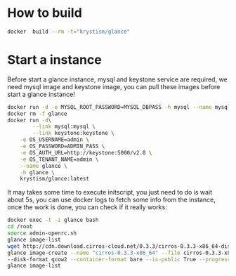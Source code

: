 # How to build
```bash
docker  build --rm -t="krystism/glance"
```

# Start a instance
Before start a glance instance, mysql and keystone service are required, we need mysql image and 
keystone image, you can pull these images before start a glance instance! 
```bash
docker run -d -e MYSQL_ROOT_PASSWORD=MYSQL_DBPASS -h mysql --name mysql -d mariadb:latest
docker rm -f glance
docker run -d\
      	--link mysql:mysql \
       	--link keystone:keystone \
	-e OS_USERNAME=admin \
	-e OS_PASSWORD=ADMIN_PASS \
	-e OS_AUTH_URL=http://keystone:5000/v2.0 \
	-e OS_TENANT_NAME=admin \
	--name glance \
	-h glance \
	krystism/glance:latest
```
It may takes some time to execute initscript, you just need to do is wait about 5s, you can use docker logs to fetch
some info from the instance, once the work is done, you can check if it really works:
```bash
docker exec -t -i glance bash
cd /root
source admin-openrc.sh
glance image-list
wget http://cdn.download.cirros-cloud.net/0.3.3/cirros-0.3.3-x86_64-disk.img
glance image-create --name "cirros-0.3.3-x86_64" --file cirros-0.3.3-x86_64-disk.img \
--disk-format qcow2 --container-format bare --is-public True --progress
glance image-list
```
